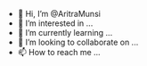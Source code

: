 
- 👋 Hi, I’m @AritraMunsi
- 👀 I’m interested in ...
- 🌱 I’m currently learning ...
- 💞️ I’m looking to collaborate on ...
- 📫 How to reach me ...

<!---
AritraMunsi/AritraMunsi is a ✨ special ✨ repository because its `README.md` (this file) appears on your GitHub profile.
You can click the Preview link to take a look at your changes.
--->
